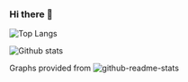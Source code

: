 ### Hi there 👋

![Top Langs](https://github-readme-stats.vercel.app/api/top-langs/?username=WnndGws&theme=buefy)

![Github stats](https://github-readme-stats.vercel.app/api?username=WnndGws&show_icons=true&theme=buefy&count_private=true&include_all_commits=true)

Graphs provided from ![github-readme-stats](https://github.com/anuraghazra/github-readme-stats)
<!--
**WnndGws/WnndGws** is a ✨ _special_ ✨ repository because its `README.md` (this file) appears on your GitHub profile.
Here are some ideas to get you started:

- 🔭 I’m currently working on ...
- 🌱 I’m currently learning ...
- 👯 I’m looking to collaborate on ...
- 🤔 I’m looking for help with ...
- 💬 Ask me about ...
- 📫 How to reach me: ...
- 😄 Pronouns: ...
- ⚡ Fun fact: ...
-->
